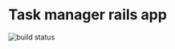 # Task manager rails app
![build status](https://travis-ci.org/alex-coder/task-manager.svg?branch=master)
